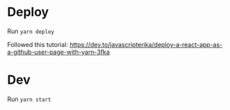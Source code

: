 # Deploy
Run `yarn deploy`

Followed this tutorial: https://dev.to/javascripterika/deploy-a-react-app-as-a-github-user-page-with-yarn-3fka

# Dev
Run `yarn start`
